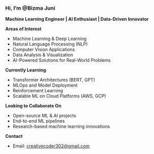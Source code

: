 ### Hi, I’m @Bizma Juni  
**Machine Learning Engineer | AI Enthusiast | Data-Driven Innovator**

**Areas of Interest**  
- Machine Learning & Deep Learning  
- Natural Language Processing (NLP)  
- Computer Vision Applications  
- Data Analysis & Visualization  
- AI-Powered Solutions for Real-World Problems  

**Currently Learning**  
- Transformer Architectures (BERT, GPT)  
- MLOps and Model Deployment  
- Reinforcement Learning  
- Scalable ML on Cloud Platforms (AWS, GCP)  

**Looking to Collaborate On**  
- Open-source ML & AI projects  
- End-to-end ML pipelines  
- Research-based machine learning innovations  

**Contact**  
- Email: creativecoder302@gmail.com
